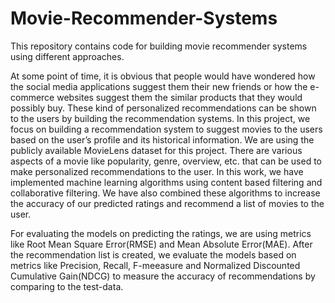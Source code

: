 # Movie-Recommender-Systems
This repository contains code for building movie recommender systems using different approaches.

At some point of time, it is obvious that people would have wondered how the social media applications suggest them their new friends or how the e-commerce websites suggest them the similar products that they would possibly buy. These kind of personalized recommendations can be shown to the users by building the recommendation systems. In this project, we focus on building a recommendation system to suggest movies to the users based on the user’s profile and its historical information. We are using the publicly available MovieLens dataset for this project. There are various aspects of a movie like popularity, genre, overview, etc. that can be used to make personalized recommendations to the user. In this work, we have implemented machine learning algorithms using content based filtering and collaborative filtering. We have also combined these algorithms to increase the accuracy of our predicted ratings and recommend a list of movies to the user.

For evaluating the models on predicting the ratings, we are using metrics like Root Mean Square Error(RMSE) and Mean Absolute Error(MAE). After the recommendation list is created, we evaluate the models based on metrics like Precision, Recall, F-meeasure and Normalized Discounted Cumulative Gain(NDCG) to measure the accuracy of recommendations by comparing to the test-data.
